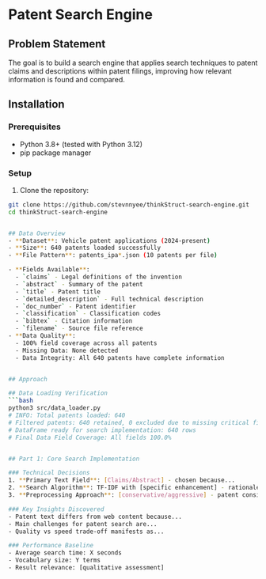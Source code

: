 # Patent Search Engine

## Problem Statement
The goal is to build a search engine that applies search techniques to patent claims and descriptions within patent filings, improving how relevant information is found and compared.

## Installation

### Prerequisites
- Python 3.8+ (tested with Python 3.12)
- pip package manager

### Setup
1. Clone the repository:
```bash
git clone https://github.com/stevnnyee/thinkStruct-search-engine.git
cd thinkStruct-search-engine


## Data Overview
- **Dataset**: Vehicle patent applications (2024-present)
- **Size**: 640 patents loaded successfully
- **File Pattern**: patents_ipa*.json (10 patents per file)

- **Fields Available**: 
  - `claims` - Legal definitions of the invention
  - `abstract` - Summary of the patent
  - `title` - Patent title
  - `detailed_description` - Full technical description
  - `doc_number` - Patent identifier
  - `classification` - Classification codes
  - `bibtex` - Citation information
  - `filename` - Source file reference
- **Data Quality**: 
  - 100% field coverage across all patents
  - Missing Data: None detected
  - Data Integrity: All 640 patents have complete information


## Approach

## Data Loading Verification
```bash
python3 src/data_loader.py
# INFO: Total patents loaded: 640
# Filtered patents: 640 retained, 0 excluded due to missing critical fields
# DataFrame ready for search implementation: 640 rows
# Final Data Field Coverage: All fields 100.0%


## Part 1: Core Search Implementation

### Technical Decisions
1. **Primary Text Field**: [Claims/Abstract] - chosen because...
2. **Search Algorithm**: TF-IDF with [specific enhancement] - rationale...
3. **Preprocessing Approach**: [conservative/aggressive] - patent considerations...

### Key Insights Discovered
- Patent text differs from web content because...
- Main challenges for patent search are...
- Quality vs speed trade-off manifests as...

### Performance Baseline
- Average search time: X seconds
- Vocabulary size: Y terms
- Result relevance: [qualitative assessment]